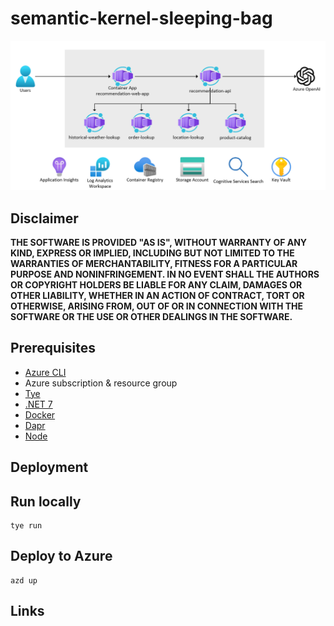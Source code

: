 # semantic-kernel-sleeping-bag

![architecture](./.img/architecture.png)

## Disclaimer

**THE SOFTWARE IS PROVIDED "AS IS", WITHOUT WARRANTY OF ANY KIND, EXPRESS OR IMPLIED, INCLUDING BUT NOT LIMITED TO THE WARRANTIES OF MERCHANTABILITY, FITNESS FOR A PARTICULAR PURPOSE AND NONINFRINGEMENT. IN NO EVENT SHALL THE AUTHORS OR COPYRIGHT HOLDERS BE LIABLE FOR ANY CLAIM, DAMAGES OR OTHER LIABILITY, WHETHER IN AN ACTION OF CONTRACT, TORT OR OTHERWISE, ARISING FROM, OUT OF OR IN CONNECTION WITH THE SOFTWARE OR THE USE OR OTHER DEALINGS IN THE SOFTWARE.**

## Prerequisites

- [Azure CLI](https://docs.microsoft.com/en-us/cli/azure/install-azure-cli)
- Azure subscription & resource group
- [Tye](https://github.com/dotnet/tye)
- [.NET 7](https://dotnet.microsoft.com/download/dotnet/7.0)
- [Docker](https://docs.docker.com/get-docker/)
- [Dapr](https://dapr.io/)
- [Node](https://nodejs.org/en/)

## Deployment

## Run locally

```shell
tye run
```

## Deploy to Azure

```shell
azd up
```

## Links
